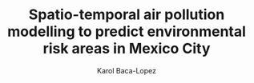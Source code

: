 ---
paperId: 22
author: Karol Baca-Lopez
publicationauthor: Baca-Lopez, K.
title: Spatio-temporal air pollution modelling to predict environmental risk areas in Mexico City
pdf: --
poster: Poster_Karol_BacaLopez
alt: --
type: Poster
topic: Applications
link: 
conference: icml
year: 2019
tags: icml-2019-np
location: California, USA
---